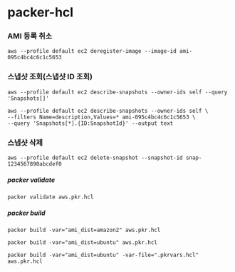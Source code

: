 # packer-hcl

### AMI 등록 취소
```
aws --profile default ec2 deregister-image --image-id ami-095c4bc4c6c1c5653
```

### 스냅샷 조회(스냅샷 ID 조회)
```
aws --profile default ec2 describe-snapshots --owner-ids self --query 'Snapshots[]'
```
```
aws --profile default ec2 describe-snapshots --owner-ids self \
--filters Name=description,Values=* ami-095c4bc4c6c1c5653 \
--query 'Snapshots[*].{ID:SnapshotId}' --output text
```
### 스냅샷 삭제
```
aws --profile default ec2 delete-snapshot --snapshot-id snap-1234567890abcdef0
```


##### packer validate
```
packer validate aws.pkr.hcl
```
##### packer build
```
packer build -var="ami_dist=amazon2" aws.pkr.hcl
```
```
packer build -var="ami_dist=ubuntu" aws.pkr.hcl
```
```
packer build -var="ami_dist=ubuntu" -var-file=".pkrvars.hcl" aws.pkr.hcl
```
